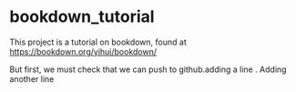 # bookdown_tutorial

This project is a tutorial on bookdown, found at https://bookdown.org/yihui/bookdown/

But first, we must check that we can push to github.adding a line
. Adding another line
